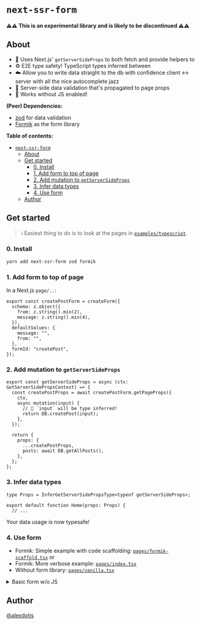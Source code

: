 # `next-ssr-form` 

**⚠️⚠️ This is an experimental library and is likely to be discontinued ⚠️⚠️**

## About

- 🔨  Uses Next.js' `getServerSideProps` to both fetch and provide helpers to 
- ♻️  E2E type safety! TypeScript types inferred between 
- ☁️  Allow you to write data straight to the db with confidence
client <-> server with all the nice autocomplete jazz
- 🔐  Server-side data validation that's propagated to page props
- 🤘  Works without JS enabled!

**(Peer) Dependencies:**

- [zod](https://github.com/colinhacks/zod) for data validation
- [Formik](https://github.com/formium/formik) as the form library


**Table of contents:**

- [`next-ssr-form`](#next-ssr-form)
  - [About](#about)
  - [Get started](#get-started)
    - [0. Install](#0-install)
    - [1. Add form to top of page](#1-add-form-to-top-of-page)
    - [2. Add mutation to `getServerSideProps`](#2-add-mutation-to-getserversideprops)
    - [3. Infer data types](#3-infer-data-types)
    - [4. Use form](#4-use-form)
  - [Author](#author)
## Get started

> ℹ️  Easiest thing to do is to look at the pages in [`examples/typescript`](./examples/typescript).

### 0. Install
```bash
yarn add next-ssr-form zod formik
```

### 1. Add form to top of page

In a Next.js `page/..`:

```tsx
export const createPostForm = createForm({
  schema: z.object({
    from: z.string().min(2),
    message: z.string().min(4),
  }),
  defaultValues: {
    message: "",
    from: "",
  },
  formId: "createPost",
});
```

### 2. Add mutation to `getServerSideProps`


```tsx
export const getServerSideProps = async (ctx: GetServerSidePropsContext) => {
  const createPostProps = await createPostForm.getPageProps({
    ctx,
    async mutation(input) {
      // 🌟 `input` will be type inferred!
      return DB.createPost(input);
    },
  });

  return {
    props: {
      ...createPostProps,
      posts: await DB.getAllPosts(),
    },
  };
};
```

### 3. Infer data types

```tsx
type Props = InferGetServerSidePropsType<typeof getServerSideProps>;

export default function Home(props: Props) {
  // ...
```

Your data usage is now typesafe!

### 4. Use form

- Formik: Simple example with code scaffolding: [`pages/formik-scaffold.tsx`](./pages/formik-scaffold.tsx) or 
- Formik: More verbose example: [`pages/index.tsx`](./pages/index.tsx)
- Without form library: [`pages/vanilla.tsx`](./pages/vanilla.tsx)

<details>
<summary>Basic form w/o JS</summary>

```tsx

type Props = InferGetServerSidePropsType<typeof getServerSideProps>;
export default function Home(props: Props) {
  const [feedback, setFeedback] = useState(
    createPostForm.getFeedbackFromProps(props)
  );
  const initalValues = createPostForm.getInitialValues(props);
  const initialErrors = createPostForm.getInitialErrors(props);
  const form = props.createPost;
  return (
    <>
      <h1>Normal http post (zod for validation)</h1>
      <p>
        Uses a standard <code>&lt;form&gt;</code> with the <code>action</code>
        -attribute to post to the same page. Form data is handled in{' '}
        <code>getServerSideProps</code> and feedback is passed through page
        props.
      </p>
      <h2>My guestbook</h2>
      {props.posts.map(item => (
        <article key={item.id}>
          <strong>
            From {item.from} at {prettyDate(item.createdAt)}:
          </strong>
          <p className="message">{item.message}</p>
        </article>
      ))}
      <h3>Add post</h3>

      <form action={props.createPost.endpoints.action} method="post">
        <p className={`field ${initialErrors?.from ? 'field--error' : ''}`}>
          <label>
            Your name:
            <br />
            <input type="text" name="from" defaultValue={initalValues.from} />
            {initialErrors?.from && (
              <span className="field__error">{initialErrors.from}</span>
            )}
          </label>
        </p>
        <p className={`field ${initialErrors?.message ? 'field--error' : ''}`}>
          <label>
            Your message:
            <br />
            <textarea name="message" defaultValue={initalValues.message} />
            {initialErrors?.message && (
              <span className="field__error">{initialErrors.message}</span>
            )}
          </label>
        </p>
        <input type="submit" />

        <br />
        {feedback?.state === 'success' && (
          <span className="feedback success">Yay! Your entry was added</span>
        )}

        {feedback?.state === 'error' && (
          <>
            <span className="feedback error">
              Something went wrong: {feedback.error.message}. Full Error:{' '}
              <pre>
                {JSON.stringify(
                  {
                    ...feedback.error,
                    message: feedback.error.message,
                    stack: feedback.error.stack,
                  },
                  null,
                  4
                )}
              </pre>
            </span>
          </>
        )}
      </form>
    </>
  );
}
```

</details>

## Author

[@alexdotjs](https://twitter.com/alexdotjs)
